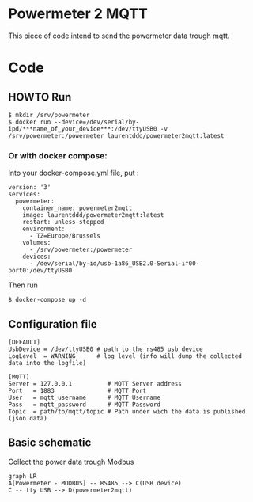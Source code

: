 # Powermeter 2 MQTT

This piece of code intend to send the powermeter data trough mqtt.




# Code

## HOWTO Run

    $ mkdir /srv/powermeter
    $ docker run --device=/dev/serial/by-ipd/***name_of_your_device***:/dev/ttyUSB0 -v /srv/powermeter:/powermeter laurentddd/powermeter2mqtt:latest

### Or with docker compose:
Into your docker-compose.yml file, put :

    version: '3'
    services:
      powermeter:
        container_name: powermeter2mqtt
        image: laurentddd/powermeter2mqtt:latest
        restart: unless-stopped
        environment:
          - TZ=Europe/Brussels
        volumes:
          - /srv/powermeter:/powermeter
        devices:
          - /dev/serial/by-id/usb-1a86_USB2.0-Serial-if00-port0:/dev/ttyUSB0
        
Then run

    $ docker-compose up -d

## Configuration file

    [DEFAULT]
    UsbDevice = /dev/ttyUSB0 # path to the rs485 usb device
    LogLevel  = WARNING      # log level (info will dump the collected data into the logfile)

    [MQTT]
    Server = 127.0.0.1          # MQTT Server address
    Port   = 1883               # MQTT Port
    User   = mqtt_username      # MQTT Username
    Pass   = mqtt_password      # MQTT Password
    Topic  = path/to/mqtt/topic # Path under wich the data is published (json data)


## Basic schematic


Collect the power data trough Modbus

```mermaid
graph LR
A[Powermeter - MODBUS] -- RS485 --> C(USB device)
C -- tty USB --> D(powermeter2mqtt)
```
